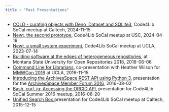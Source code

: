 ```yaml
---
title : "Past Presentations"
---
```



- [COLD - curating objects with Deno, Dataset and SQLite3](https://caltechlibrary.github.io/cold/presentations/presentation1.html), Code4Lib SoCal meetup at Caltech, 2024-11-15
- [Newt, the second prototype](https://caltechlibrary.github.io/newt/presentation2/), Code4Lib SoCal meetup at USC, 2024-04-19
- [Newt, a small system experiment](https://caltechlibrary.github.io/newt/presentation/), Code4Lib SoCal meetup at UCLA, 2023-07-14
- [Building software at the edges of heterogeneous repositories](https://caltechlibrary.github.io/or2018-building-at-the-edges/), at Montana State University for Open Repositories 2018, 2018-06-06
- [Command Line for Librarians](https://caltechlibrary.github.io/command-line-for-librarians), co-presentation with Heather Wilson for [MMWCon 2016](https://mmwcon.org/sessions/21a) at UCLA, 2016-11-15
- [Introducing the ArchivesSpace REST API using Python 3](https://rsdoiel.github.io/archivesspace-api-workshop), presentation for the [ArchivesSpace Member Forum 2016](https://archivesspace.atlassian.net/wiki/display/ADC/ArchivesSpace+Member+Forum+2016), 2016-08-02
- [Bash, curl, jq: Accessing the ORCID API](https://rsdoiel.github.io/bash-curl-and-jq-presentation/), presentation for Code4Lib SoCal Summer 2016 meetup, 2016-06-20
- [Unified Search Box](http://caltechlibrary.github.io/unified-search-box/presentation.html),presentation for Code4Lib SoCal meetup at Caltech, 2015-12-15
